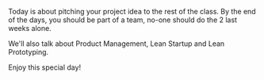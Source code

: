 Today is about pitching your project idea to the rest of the class.
By the end of the days, you should be part of a team, no-one should do the 2 last weeks alone.

We'll also talk about Product Management, Lean Startup and Lean Prototyping.

Enjoy this special day!
